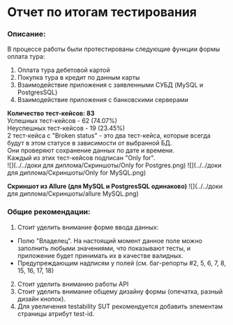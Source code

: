 # Отчет по итогам тестирования
### Описание:
В процессе работы были протестированы следующие функции формы оплата тура:
1. Оплата тура дебетовой картой
2. Покупка тура в кредит по данным карты
3. Взаимодействие приложения с заявленными СУБД (MySQL и PostgresSQL)
4. Взаимодействие приложения с банковскими серверами 

**Количество тест-кейсов: 83<br/>**
Успешных тест-кейсов - 62 (74.07%)<br/>
Неуспешных тест-кейсов - 19 (23.45%) <br/>
2 тест-кейса с "Broken status" - это два тест-кейса, которые всегда будут в этом статусе в зависимости от выбранной БД.<br/>
Они проверяют сохранение данных по дате и времени. <br/>
Каждый из этих тест-кейсов подписан "Only for".<br/>
![](../../доки для диплома/Cкриншоты/Only for Postgres.png)
![](../../доки для диплома/Cкриншоты/Only for MySQL.png)

**Скриншот из Allure (для MySQL и PostgresSQL одинаково)**
![](../../доки для диплома/Cкриншоты/allure MySQL.png)

### Общие рекомендации:
1. Стоит уделить внимание форме ввода данных:
- Полю "Владелец". На настоящий момент данное поле можно заполнить любыми значениями, что показывают тесты, и приложение будет принимать их в качестве валидных.
- Предупреждающим надписям у полей (см. баг-репорты #2, 5, 6, 7, 8, 15, 16, 17, 18)
2. Стоит уделить вниманию работы API
3. Стоит уделить внимание общему дизайну формы (опечатка, разный дизайн кнопок).
4. Для увеличения testability SUT рекомендуется добавить элементам страницы атрибут test-id.
